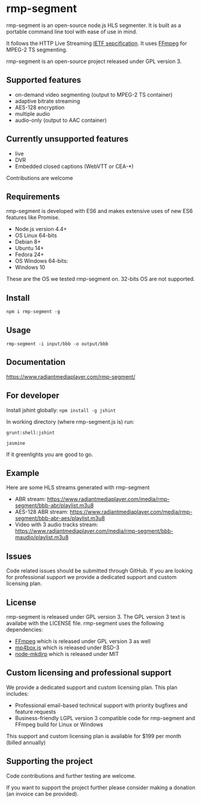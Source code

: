 # rmp-segment
rmp-segment is an open-source node.js HLS segmenter. It is built as a portable command line tool with ease of use in mind.

It follows the HTTP Live Streaming [IETF sepcification](https://tools.ietf.org/html/draft-pantos-http-live-streaming-03). It uses [FFmpeg](https://github.com/FFmpeg/FFmpeg) for MPEG-2 TS segmenting. 

rmp-segment is an open-source project released under GPL version 3.

## Supported features
- on-demand video segmenting (output to MPEG-2 TS container)
- adaptive bitrate streaming
- AES-128 encryption
- multiple audio
- audio-only (output to AAC container)

## Currently unsupported features
- live 
- DVR
- Embedded closed captions (WebVTT or CEA-*)

Contributions are welcome

## Requirements
rmp-segment is developed with ES6 and makes extensive uses of new ES6 features like Promise.
- Node.js version 4.4+ 
- OS Linux 64-bits
 - Debian 8+
 - Ubuntu 14+
 - Fedora 24+
- OS Windows 64-bits:
 - Windows 10

These are the OS we tested rmp-segment on. 32-bits OS are not supported.

## Install
`npm i rmp-segment -g`

## Usage
`rmp-segment -i input/bbb -o output/bbb`

## Documentation
https://www.radiantmediaplayer.com/rmp-segment/

## For developer
Install jshint globally: 
`npm install -g jshint`

In working directory (where rmp-segment.js is) run:

`grunt:shell:jshint`

`jasmine`

If it greenlights you are good to go.

## Example
Here are some HLS streams generated with rmp-segment
- ABR stream: https://www.radiantmediaplayer.com/media/rmp-segment/bbb-abr/playlist.m3u8
- AES-128 ABR stream: https://www.radiantmediaplayer.com/media/rmp-segment/bbb-abr-aes/playlist.m3u8
- Video with 3 audio tracks stream: https://www.radiantmediaplayer.com/media/rmp-segment/bbb-maudio/playlist.m3u8

## Issues
Code related issues should be submitted through GitHub.
If you are looking for professional support we provide a dedicated support and custom licensing plan.

## License
rmp-segment is released under GPL version 3.
The GPL version 3 text is availabe with the LICENSE file.
rmp-segment uses the following dependencies: 
- [FFmpeg](https://github.com/FFmpeg/FFmpeg) which is released under GPL version 3 as well
- [mp4box.js](https://github.com/gpac/mp4box.js/) which is released under  BSD-3
- [node-mkdirp](https://github.com/substack/node-mkdirp) which is released under MIT

## Custom licensing and professional support
We provide a dedicated support and custom licensing plan. This plan includes:
- Professional email-based technical support with priority bugfixes and feature requests
- Business-friendly LGPL version 3 compatible code for rmp-segment and FFmpeg build for Linux or Windows

This support and custom licensing plan is available for $199 per month (billed annually)

## Supporting the project
Code contributions and further testing are welcome.

If you want to support the project further please consider making a donation (an invoice can be provided).

 
